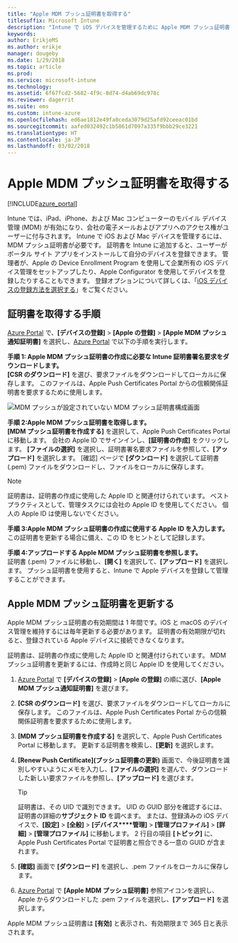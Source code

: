 ```yaml
---
title: "Apple MDM プッシュ証明書を取得する"
titlesuffix: Microsoft Intune
description: "Intune で iOS デバイスを管理するために Apple MDM プッシュ証明書を取得する手順について説明します。"
keywords: 
author: ErikjeMS
ms.author: erikje
manager: dougeby
ms.date: 1/29/2018
ms.topic: article
ms.prod: 
ms.service: microsoft-intune
ms.technology: 
ms.assetid: 6f67fcd2-5682-4f9c-8d74-d4ab69dc978c
ms.reviewer: dagerrit
ms.suite: ems
ms.custom: intune-azure
ms.openlocfilehash: ed6ae1812e49fa0ceda3079d25afd92ceeac01bd
ms.sourcegitcommit: aafed032492c1b5861d7097a335f9bbb29ce3221
ms.translationtype: HT
ms.contentlocale: ja-JP
ms.lasthandoff: 03/02/2018
---
```

# <a name="get-an-apple-mdm-push-certificate"></a>Apple MDM プッシュ証明書を取得する

[!INCLUDE[azure_portal](./includes/azure_portal.md)]

Intune では、iPad、iPhone、および Mac コンピューターのモバイル デバイス管理 (MDM) が有効になり、会社の電子メールおよびアプリへのアクセス権がユーザーに付与されます。 Intune で iOS および Mac デバイスを管理するには、MDM プッシュ証明書が必要です。 証明書を Intune に追加すると、ユーザーがポータル サイト アプリをインストールして自分のデバイスを登録できます。 管理者が、Apple の Device Enrollment Program を使用して企業所有の iOS デバイス管理をセットアップしたり、Apple Configurator を使用してデバイスを登録したりすることもできます。 登録オプションについて詳しくは、「[iOS デバイスの登録方法を選択する](enrollment-method-choose-ios.md)」をご覧ください。

## <a name="steps-to-get-your-certificate"></a>証明書を取得する手順
[Azure Portal](https://portal.azure.com) で、**[デバイスの登録]** > **[Apple の登録]** > **[Apple MDM プッシュ通知証明書]** を選択し、[Azure Portal](https://portal.azure.com) で以下の手順を実行します。

**手順 1: Apple MDM プッシュ証明書の作成に必要な Intune 証明書署名要求をダウンロードします。**<br>
**[CSR のダウンロード]** を選び、要求ファイルをダウンロードしてローカルに保存します。 このファイルは、Apple Push Certificates Portal からの信頼関係証明書を要求するために使用します。

  ![MDM プッシュが設定されていない MDM プッシュ証明書構成画面](./media/create-mdm-push-certificate.png)

**手順 2:Apple MDM プッシュ証明書を取得します。**<br>
**[MDM プッシュ証明書を作成する]** を選択して、Apple Push Certificates Portal に移動します。 会社の Apple ID でサインインし、**[証明書の作成]** をクリックします。 **[ファイルの選択]**  を選択し、証明書署名要求ファイルを参照して、**[アップロード]** を選択します。 [確認] ページで **[ダウンロード]** を選択して証明書 (.pem) ファイルをダウンロードし、ファイルをローカルに保存します。

> [!NOTE]
> 証明書は、証明書の作成に使用した Apple ID と関連付けられています。 ベスト プラクティスとして、管理タスクには会社の Apple ID を使用してください。 個人の Apple ID は使用しないでください。

**手順 3:Apple MDM プッシュ証明書の作成に使用する Apple ID を入力します。**<br>
この証明書を更新する場合に備え、この ID をヒントとして記録します。

**手順 4:アップロードする Apple MDM プッシュ証明書を参照します。**<br>
証明書 (.pem) ファイルに移動し、**[開く]** を選択して、**[アップロード]** を選択します。 プッシュ証明書を使用すると、Intune で Apple デバイスを登録して管理することができます。

## <a name="renew-apple-mdm-push-certificate"></a>Apple MDM プッシュ証明書を更新する
Apple MDM プッシュ証明書の有効期間は 1 年間です。iOS と macOS のデバイス管理を維持するには毎年更新する必要があります。 証明書の有効期限が切れると、登録されている Apple デバイスに接続できなくなります。

証明書は、証明書の作成に使用した Apple ID と関連付けられています。 MDM プッシュ証明書を更新するには、作成時と同じ Apple ID を使用してください。

1. [Azure Portal](https://portal.azure.com) で **[デバイスの登録]** > **[Apple の登録]** の順に選び、**[Apple MDM プッシュ通知証明書]** を選びます。
2. **[CSR のダウンロード]** を選び、要求ファイルをダウンロードしてローカルに保存します。 このファイルは、Apple Push Certificates Portal からの信頼関係証明書を要求するために使用します。
3. **[MDM プッシュ証明書を作成する]** を選択して、Apple Push Certificates Portal に移動します。 更新する証明書を検索し、**[更新]** を選択します。
4. **[Renew Push Certificate]\(プッシュ証明書の更新\)** 画面で、今後証明書を識別しやすいようにメモを入力し、**[ファイルの選択]** を選んで、ダウンロードした新しい要求ファイルを参照し、**[アップロード]** を選びます。
   > [!TIP]
   > 証明書は、その UID で識別できます。 UID の GUID 部分を確認するには、証明書の詳細の**サブジェクト ID** を調べます。 または、登録済みの iOS デバイスで、**[設定]** > **[全般]** > **[デバイス****管理]** > **[管理プロファイル]** > **[詳細]** > **[管理プロファイル]** に移動します。 2 行目の項目 **[トピック]** に、Apple Push Certificates Portal で証明書と照合できる一意の GUID が含まれます。
 
6. **[確認]** 画面で **[ダウンロード]** を選択し、.pem ファイルをローカルに保存します。
7. [Azure Portal](https://portal.azure.com) で **[Apple MDM プッシュ証明書]** 参照アイコンを選択し、Apple からダウンロードした .pem ファイルを選択し、**[アップロード]** を選択します。

Apple MDM プッシュ証明書は **[有効]** と表示され、有効期限まで 365 日と表示されます。
